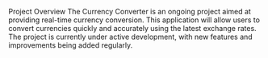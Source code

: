 Project Overview
The Currency Converter is an ongoing project aimed at providing real-time currency conversion. This application will allow users to convert currencies quickly and accurately using the latest exchange rates. The project is currently under active development, with new features and improvements being added regularly.
